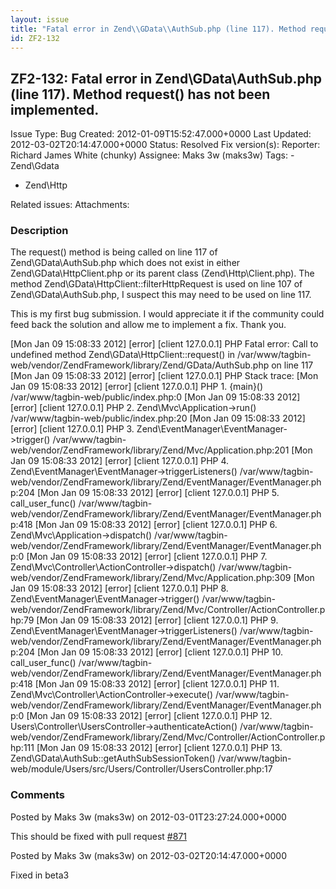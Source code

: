 ```yaml
---
layout: issue
title: "Fatal error in Zend\\GData\\AuthSub.php (line 117). Method request() has not been implemented."
id: ZF2-132
---
```


ZF2-132: Fatal error in Zend\\GData\\AuthSub.php (line 117). Method request() has not been implemented.
-------------------------------------------------------------------------------------------------------

 Issue Type: Bug Created: 2012-01-09T15:52:47.000+0000 Last Updated: 2012-03-02T20:14:47.000+0000 Status: Resolved Fix version(s):
 Reporter:  Richard James White (chunky)  Assignee:  Maks 3w (maks3w)  Tags: - Zend\\Gdata
- Zend\\Http

 Related issues:
 Attachments:
### Description

The request() method is being called on line 117 of Zend\\GData\\AuthSub.php which does not exist in either Zend\\GData\\HttpClient.php or its parent class (Zend\\Http\\Client.php). The method Zend\\GData\\HttpClient::filterHttpRequest is used on line 107 of Zend\\GData\\AuthSub.php, I suspect this may need to be used on line 117.

This is my first bug submission. I would appreciate it if the community could feed back the solution and allow me to implement a fix. Thank you.

[Mon Jan 09 15:08:33 2012] [error] [client 127.0.0.1] PHP Fatal error: Call to undefined method Zend\\GData\\HttpClient::request() in /var/www/tagbin-web/vendor/ZendFramework/library/Zend/GData/AuthSub.php on line 117 [Mon Jan 09 15:08:33 2012] [error] [client 127.0.0.1] PHP Stack trace: [Mon Jan 09 15:08:33 2012] [error] [client 127.0.0.1] PHP 1. {main}() /var/www/tagbin-web/public/index.php:0 [Mon Jan 09 15:08:33 2012] [error] [client 127.0.0.1] PHP 2. Zend\\Mvc\\Application->run() /var/www/tagbin-web/public/index.php:20 [Mon Jan 09 15:08:33 2012] [error] [client 127.0.0.1] PHP 3. Zend\\EventManager\\EventManager->trigger() /var/www/tagbin-web/vendor/ZendFramework/library/Zend/Mvc/Application.php:201 [Mon Jan 09 15:08:33 2012] [error] [client 127.0.0.1] PHP 4. Zend\\EventManager\\EventManager->triggerListeners() /var/www/tagbin-web/vendor/ZendFramework/library/Zend/EventManager/EventManager.php:204 [Mon Jan 09 15:08:33 2012] [error] [client 127.0.0.1] PHP 5. call\_user\_func() /var/www/tagbin-web/vendor/ZendFramework/library/Zend/EventManager/EventManager.php:418 [Mon Jan 09 15:08:33 2012] [error] [client 127.0.0.1] PHP 6. Zend\\Mvc\\Application->dispatch() /var/www/tagbin-web/vendor/ZendFramework/library/Zend/EventManager/EventManager.php:0 [Mon Jan 09 15:08:33 2012] [error] [client 127.0.0.1] PHP 7. Zend\\Mvc\\Controller\\ActionController->dispatch() /var/www/tagbin-web/vendor/ZendFramework/library/Zend/Mvc/Application.php:309 [Mon Jan 09 15:08:33 2012] [error] [client 127.0.0.1] PHP 8. Zend\\EventManager\\EventManager->trigger() /var/www/tagbin-web/vendor/ZendFramework/library/Zend/Mvc/Controller/ActionController.php:79 [Mon Jan 09 15:08:33 2012] [error] [client 127.0.0.1] PHP 9. Zend\\EventManager\\EventManager->triggerListeners() /var/www/tagbin-web/vendor/ZendFramework/library/Zend/EventManager/EventManager.php:204 [Mon Jan 09 15:08:33 2012] [error] [client 127.0.0.1] PHP 10. call\_user\_func() /var/www/tagbin-web/vendor/ZendFramework/library/Zend/EventManager/EventManager.php:418 [Mon Jan 09 15:08:33 2012] [error] [client 127.0.0.1] PHP 11. Zend\\Mvc\\Controller\\ActionController->execute() /var/www/tagbin-web/vendor/ZendFramework/library/Zend/EventManager/EventManager.php:0 [Mon Jan 09 15:08:33 2012] [error] [client 127.0.0.1] PHP 12. Users\\Controller\\UsersController->authenticateAction() /var/www/tagbin-web/vendor/ZendFramework/library/Zend/Mvc/Controller/ActionController.php:111 [Mon Jan 09 15:08:33 2012] [error] [client 127.0.0.1] PHP 13. Zend\\GData\\AuthSub::getAuthSubSessionToken() /var/www/tagbin-web/module/Users/src/Users/Controller/UsersController.php:17





### Comments

Posted by Maks 3w (maks3w) on 2012-03-01T23:27:24.000+0000

This should be fixed with pull request [\#871](https://github.com/zendframework/zf2/pull/871)





Posted by Maks 3w (maks3w) on 2012-03-02T20:14:47.000+0000

Fixed in beta3
